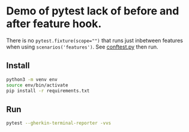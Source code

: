 # Demo of pytest lack of before and after feature hook. 

There is no `pytest.fixture(scope="")` that runs just inbetween features when using `scenarios('features')`. See [conftest.py](/steps/conftest.py#L43) then run.

## Install

```bash
python3 -m venv env
source env/bin/activate
pip install -r requirements.txt
```

## Run

```bash
pytest --gherkin-terminal-reporter -vvs
```

